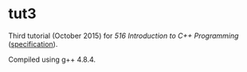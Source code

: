 # tut3

Third tutorial (October 2015) for _516 Introduction to C++ Programming_ ([specification](http://www.doc.ic.ac.uk/~wjk/C++Intro/RobMillerE3.html)).

Compiled using g++ 4.8.4.
